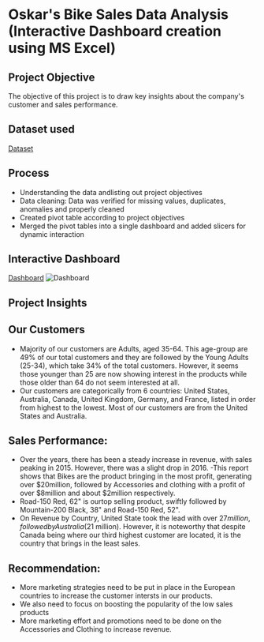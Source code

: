 # Oskar's Bike Sales Data Analysis (Interactive Dashboard creation using MS Excel) 
## Project Objective 
The objective of this project is to draw key insights about the company's customer and sales performance. 
## Dataset used 
<a href="https://github.com/AdetolaF/Sales-Data-Analysis-Dashboard/blob/fb7703f5db39e0c7d225bbd2f23c660974810e14/Sales.csv.zip">Dataset</a>
## Process 
- Understanding the data andlisting out project objectives 
- Data cleaning: Data was verified for missing values, duplicates, anomalies and properly cleaned
- Created pivot table according to project objectives
- Merged the pivot tables into a single dashboard and added slicers for dynamic interaction
## Interactive Dashboard
<a href="https://github.com/AdetolaF/Sales-Data-Analysis-Dashboard/blob/fb7703f5db39e0c7d225bbd2f23c660974810e14/Visuals.jpeg">Dashboard</a>
![Dashboard](https://github.com/user-attachments/assets/0eecd1ec-366c-4ffc-9d60-f77e5196374d)
## Project Insights
## Our Customers
- Majority of our customers are Adults, aged 35-64. This age-group are 49% of our total customers and they are followed by the Young Adults (25-34), which take 34% of the total customers. However, it seems those younger than 25 are now showing interest in the products while those older than 64 do not seem interested at all. 
- Our customers are categorically from 6 countries: United States, Australia, Canada, United Kingdom, Germany, and France, listed in order from highest to the lowest. Most of our customers are from the United States and Australia. 
## Sales Performance: 
- Over the years, there has been a steady increase in revenue, with sales peaking in 2015. However, there was a slight drop in 2016. -This report shows that Bikes are the product bringing in the most profit, generating over $20million, followed by Accessories and clothing with a profit of over $8million and about $2million respectively.
- Road-150 Red, 62" is ourtop selling product, swiftly followed by Mountain-200 Black, 38" and Road-150 Red, 52".
- On Revenue by Country, United State took the lead with over $27 million, followed by Australia ($21 million). However, it is noteworthy that despite Canada being where our third highest customer are located, it is the country that brings in the least sales. 

## Recommendation: 

- More marketing strategies need to be put in place in the European countries to increase the customer intersts in our products. 
- We also need to focus on boosting the popularity of the low sales products
- More marketing effort and promotions need to be done on the Accessories and Clothing to increase revenue. 
